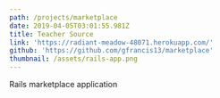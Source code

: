 ```yaml
---
path: /projects/marketplace
date: 2019-04-05T03:01:55.981Z
title: Teacher Source
link: 'https://radiant-meadow-48071.herokuapp.com/'
github: 'https://github.com/gfrancis13/marketplace'
thumbnail: /assets/rails-app.png
---
```

Rails marketplace application
